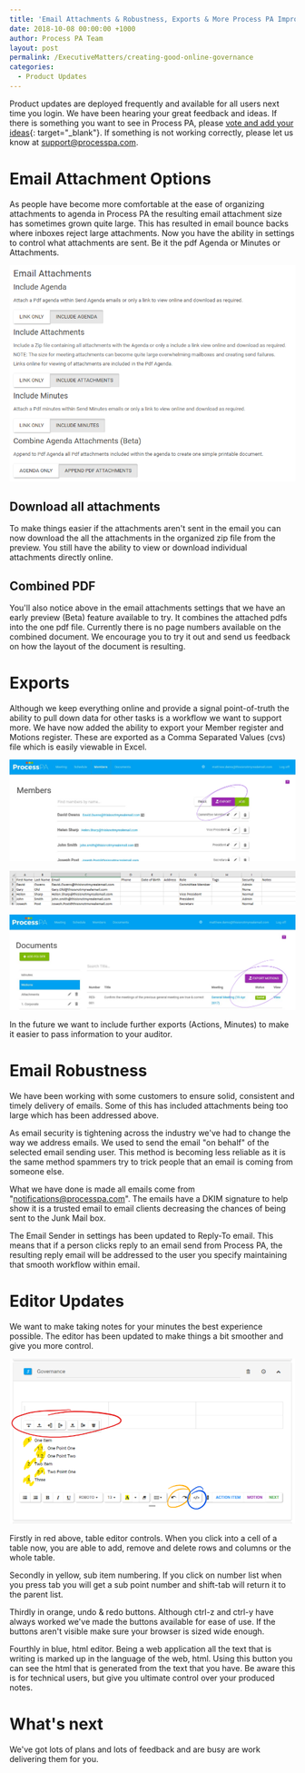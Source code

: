 ```yaml
---
title: 'Email Attachments & Robustness, Exports & More Process PA Improvements'
date: 2018-10-08 00:00:00 +1000
author: Process PA Team
layout: post
permalink: /ExecutiveMatters/creating-good-online-governance
categories:
  - Product Updates
---
```


Product updates are deployed frequently and available for all users next time you login. We have been hearing your great feedback and ideas. If there is something you want to see in Process PA, please [vote and add your ideas](https://wantoo.io/process-pa/ideas/){: target="_blank"}. If something is not working correctly, please let us know at [support@processpa.com](mailto:support@processpa.com).

# Email Attachment Options

As people have become more comfortable at the ease of organizing attachments to agenda in Process PA the resulting email attachment size has sometimes grown quite large. This has resulted in email bounce backs where inboxes reject large attachments. Now you have the ability in settings to control what attachments are sent. Be it the pdf Agenda or Minutes or Attachments.

![Email attachment settings](/content/posts/Email-attachments-settings.png "Email attachment settings")

## Download all attachments

To make things easier if the attachments aren't sent in the email you can now download the all the attachments in the organized zip file from the preview. You still have the ability to view or download individual attachments directly online.

## Combined PDF

You'll also notice above in the email attachments settings that we have an early preview (Beta) feature available to try. It combines the attached pdfs into the one pdf file. Currently there is no page numbers available on the combined document. We encourage you to try it out and send us feedback on how the layout of the document is resulting.

# Exports

Although we keep everything online and provide a signal point-of-truth the ability to pull down data for other tasks is a workflow we want to support more. We have now added the ability to export your Member register and Motions register. These are exported as a Comma Separated Values (cvs) file which is easily viewable in Excel.

![Export members screen](/content/posts/export-members.png "Export members")

![Exported members in Excel](/content/posts/exported-members-csv.png "Exported members in Excel")

![Export Motions screen](/content/posts/export-motions.png "Export Motions")

In the future we want to include further exports (Actions, Minutes) to make it easier to pass information to your auditor.

# Email Robustness

We have been working with some customers to ensure solid, consistent and timely delivery of emails. Some of this has included attachments being too large which has been addressed above.

As email security is tightening across the industry we've had to change the way we address emails. We used to send the email "on behalf" of the selected email sending user. This method is becoming less reliable as it is the same method spammers try to trick people that an email is coming from someone else.

What we have done is made all emails come from "notifications@processpa.com". The emails have a DKIM signature to help show it is a trusted email to email clients decreasing the chances of being sent to the Junk Mail box.

The Email Sender in settings has been updated to Reply-To email. This means that if a person clicks reply to an email send from Process PA, the resulting reply email will be addressed to the user you specify maintaining that smooth workflow within email.

# Editor Updates

We want to make taking notes for your minutes the best experience possible. The editor has been updated to make things a bit smoother and give you more control.

![Updated Editor screen](/content/posts/editor-updates.png "Updated Editor")

Firstly in red above, table editor controls. When you click into a cell of a table now, you are able to add, remove and delete rows and columns or the whole table.

Secondly in yellow, sub item numbering. If you click on number list when you press tab you will get a sub point number and shift-tab will return it to the parent list.

Thirdly in orange, undo & redo buttons. Although ctrl-z and ctrl-y have always worked we've made the buttons available for ease of use. If the buttons aren't visible make sure your browser is sized wide enough.

Fourthly in blue, html editor. Being a web application all the text that is writing is marked up in the language of the web, html. Using this button you can see the html that is generated from the text that you have. Be aware this is for technical users, but give you ultimate control over your produced notes.

# What's next

We've got lots of plans and lots of feedback and are busy are work delivering them for you.